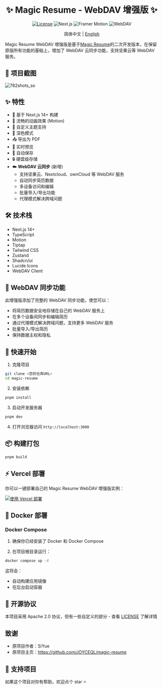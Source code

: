 <div align="center">

# ✨ Magic Resume - WebDAV 增强版 ✨

[![License](https://img.shields.io/badge/License-Apache_2.0-blue.svg)](https://opensource.org/licenses/Apache-2.0)
![Next.js](https://img.shields.io/badge/Next.js-14.0-black)
![Framer Motion](https://img.shields.io/badge/Framer_Motion-10.0-purple)
![WebDAV](https://img.shields.io/badge/WebDAV-Sync-green)

简体中文 | [English](./README.en-US.md)

</div>

Magic Resume WebDAV 增强版是基于[Magic Resume](https://github.com/JOYCEQL/magic-resume)的二次开发版本，在保留原版所有功能的基础上，增加了 WebDAV 云同步功能，支持坚果云等 WebDAV 服务。

## 📸 项目截图

![782shots_so](https://github.com/user-attachments/assets/d59f7582-799c-468d-becf-59ee6453acfd)

## ✨ 特性

- 🚀 基于 Next.js 14+ 构建
- 💫 流畅的动画效果 (Motion)
- 🎨 自定义主题支持
- 🌙 深色模式
- 📤 导出为 PDF
- 🔄 实时预览
- 💾 自动保存
- 🔒 硬盘级存储
- ☁️ **WebDAV 云同步** (新增)
  - 支持坚果云、Nextcloud、ownCloud 等 WebDAV 服务
  - 自动同步简历数据
  - 多设备访问和编辑
  - 批量导入/导出功能
  - 代理模式解决跨域问题

## 🛠️ 技术栈

- Next.js 14+
- TypeScript
- Motion
- Tiptap
- Tailwind CSS
- Zustand
- Shadcn/ui
- Lucide Icons
- WebDAV Client

## 🔄 WebDAV 同步功能

此增强版添加了完整的 WebDAV 同步功能，使您可以：

- 将简历数据安全地存储在自己的 WebDAV 服务上
- 在多个设备间同步和编辑简历
- 通过代理模式解决跨域问题，支持更多 WebDAV 服务
- 批量导入/导出简历
- 保持数据主权和隐私

## 🚀 快速开始

1. 克隆项目

```bash
git clone <您的仓库URL>
cd magic-resume
```

2. 安装依赖

```bash
pnpm install
```

3. 启动开发服务器

```bash
pnpm dev
```

4. 打开浏览器访问 `http://localhost:3000`

## 📦 构建打包

```bash
pnpm build
```

## ⚡ Vercel 部署

你可以一键部署自己的 Magic Resume WebDAV 增强版实例：

[![使用 Vercel 部署](https://vercel.com/button)](https://vercel.com/new/clone?repository-url=<您的仓库URL>)

## 🐳 Docker 部署

### Docker Compose

1. 确保你已经安装了 Docker 和 Docker Compose

2. 在项目根目录运行：

```bash
docker compose up -d
```

这将会：

- 自动构建应用镜像
- 在后台启动容器

## 📝 开源协议

本项目采用 Apache 2.0 协议，但有一些自定义的部分 - 查看 [LICENSE](LICENSE) 了解详情

## 致谢

- 原项目作者：SiYue
- 原项目主页：https://github.com/JOYCEQL/magic-resume

## 🌟 支持项目

如果这个项目对你有帮助，欢迎点个 star ⭐️

